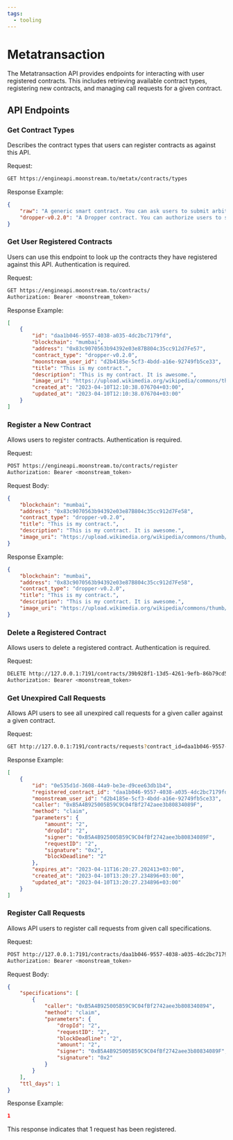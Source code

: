 ```yaml
---
tags:
  - tooling
---
```



# Metatransaction

The Metatransaction API provides endpoints for interacting with user registered contracts. This includes retrieving available contract types, registering new contracts, and managing call requests for a given contract.

## API Endpoints

### Get Contract Types

Describes the contract types that users can register contracts as against this API.

Request:

```bash
GET https://engineapi.moonstream.to/metatx/contracts/types
```

Response Example:

```json
{
    "raw": "A generic smart contract. You can ask users to submit arbitrary calldata to this contract.",
    "dropper-v0.2.0": "A Dropper contract. You can authorize users to submit claims against this contract."
}
```
### Get User Registered Contracts

Users can use this endpoint to look up the contracts they have registered against this API. Authentication is required.

Request:

```bash
GET https://engineapi.moonstream.to/contracts/ 
Authorization: Bearer <moonstream_token>
```

Response Example:

```json
[
    {
        "id": "daa1b046-9557-4038-a035-4dc2bc7179fd",
        "blockchain": "mumbai",
        "address": "0x83c9070563b94392e03e87B804c35cc912d7Fe57",
        "contract_type": "dropper-v0.2.0",
        "moonstream_user_id": "d2b4185e-5cf3-4bdd-a16e-92749fb5ce33",
        "title": "This is my contract.",
        "description": "This is my contract. It is awesome.",
        "image_uri": "https://upload.wikimedia.org/wikipedia/commons/thumb/8/8f/Example_image.svg/600px-Example_image.svg.png",
        "created_at": "2023-04-10T12:10:38.076704+03:00",
        "updated_at": "2023-04-10T12:10:38.076704+03:00"
    }
]
```

### Register a New Contract

Allows users to register contracts. Authentication is required.

Request:

```bash
POST https://engineapi.moonstream.to/contracts/register
Authorization: Bearer <moonstream_token>
```

Request Body:

```json
{
    "blockchain": "mumbai",
    "address": "0x83c9070563b94392e03e87B804c35cc912d7Fe58",
    "contract_type": "dropper-v0.2.0",
    "title": "This is my contract.",
    "description": "This is my contract. It is awesome.",
    "image_uri": "https://upload.wikimedia.org/wikipedia/commons/thumb/8/8f/Example_image.svg/600px-Example_image.svg.png"
}
```

Response Example:

```json
{
    "blockchain": "mumbai",
    "address": "0x83c9070563b94392e03e87B804c35cc912d7Fe58",
    "contract_type": "dropper-v0.2.0",
    "title": "This is my contract.",
    "description": "This is my contract. It is awesome.",
    "image_uri": "https://upload.wikimedia.org/wikipedia/commons/thumb/8/8f/Example_image.svg/600px-Example_image.svg.png"
}
```

### Delete a Registered Contract

Allows users to delete a registered contract. Authentication is required.

Request:

```bash
DELETE http://127.0.0.1:7191/contracts/39b928f1-13d5-4261-9efb-86b79cd5b629
Authorization: Bearer <moonstream_token>
```

### Get Unexpired Call Requests

Allows API users to see all unexpired call requests for a given caller against a given contract.

Request:

```bash
GET http://127.0.0.1:7191/contracts/requests?contract_id=daa1b046-9557-4038-a035-4dc2bc7179fd&caller=0xB5A4B925005B59C9C04fBf2742aee3b80834089F
```

Response Example:

```json
[
    {
        "id": "0e535d1d-3608-44a9-be3e-d9cee63db1b4",
        "registered_contract_id": "daa1b046-9557-4038-a035-4dc2bc7179fd",
        "moonstream_user_id": "d2b4185e-5cf3-4bdd-a16e-92749fb5ce33",
        "caller": "0xB5A4B925005B59C9C04fBf2742aee3b80834089F",
        "method": "claim",
        "parameters": {
            "amount": "2",
            "dropId": "2",
            "signer": "0xB5A4B925005B59C9C04fBf2742aee3b80834089F",
            "requestID": "2",
            "signature": "0x2",
            "blockDeadline": "2"
        },
        "expires_at": "2023-04-11T16:20:27.202413+03:00",
        "created_at": "2023-04-10T13:20:27.234896+03:00",
        "updated_at": "2023-04-10T13:20:27.234896+03:00"
    }
]
```

### Register Call Requests

Allows API users to register call requests from given call specifications.

Request:
```bash
POST http://127.0.0.1:7191/contracts/daa1b046-9557-4038-a035-4dc2bc7179fd/requests
Authorization: Bearer <moonstream_token>
```

Request Body:

```json
{
    "specifications": [
        {
            "caller": "0xB5A4B925005B59C9C04fBf2742aee3b808340894",
            "method": "claim",
            "parameters": {
                "dropId": "2",
                "requestID": "2",
                "blockDeadline": "2",
                "amount": "2",
                "signer": "0xB5A4B925005B59C9C04fBf2742aee3b80834089F",
                "signature": "0x2"
            }
        }
    ],
    "ttl_days": 1
}
```

Response Example:

```json
1
```

This response indicates that 1 request has been registered.
